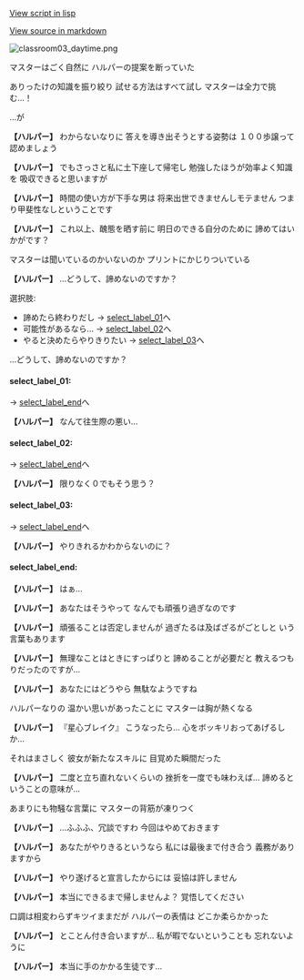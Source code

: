 [View script in lisp](../scripts/20202203.txt)

[View source in markdown](20202203.md)

![classroom03_daytime.png](../images/backgrounds/classroom03_daytime.png)

マスターはごく自然に
ハルパーの提案を断っていた

ありったけの知識を振り絞り
試せる方法はすべて試し
マスターは全力で挑む…！

…が

**【ハルパー】**
わからないなりに
答えを導き出そうとする姿勢は
１００歩譲って認めましょう

**【ハルパー】**
でもさっさと私に土下座して帰宅し
勉強したほうが効率よく知識を
吸収できると思いますが

**【ハルパー】**
時間の使い方が下手な男は
将来出世できませんしモテません
つまり甲斐性なしということです

**【ハルパー】**
これ以上、醜態を晒す前に
明日のできる自分のために
諦めてはいかがです？

マスターは聞いているのかいないのか
プリントにかじりついている

**【ハルパー】**
…どうして、諦めないのですか？

選択肢:
- 諦めたら終わりだし → [select_label_01](#select_label_01)へ
- 可能性があるなら… → [select_label_02](#select_label_02)へ
- やると決めたらやりきりたい → [select_label_03](#select_label_03)へ

…どうして、諦めないのですか？

#### select_label_01:
 → [select_label_end](#select_label_end)へ

**【ハルパー】**
なんて往生際の悪い…

#### select_label_02:
 → [select_label_end](#select_label_end)へ

**【ハルパー】**
限りなく０でもそう思う？

#### select_label_03:
 → [select_label_end](#select_label_end)へ

**【ハルパー】**
やりきれるかわからないのに？

#### select_label_end:

**【ハルパー】**
はぁ…

**【ハルパー】**
あなたはそうやって
なんでも頑張り過ぎなのです

**【ハルパー】**
頑張ることは否定しませんが
過ぎたるは及ばざるがごとしと
いう言葉もあります

**【ハルパー】**
無理なことはときにすっぱりと
諦めることが必要だと
教えるつもりだったのですが…

**【ハルパー】**
あなたにはどうやら
無駄なようですね

ハルパーなりの
温かい思いがあったことに
マスターは胸が熱くなる

**【ハルパー】**
『星心ブレイク』
こうなったら…
心をボッキリおってあげるしか…

それはまさしく
彼女が新たなスキルに
目覚めた瞬間だった

**【ハルパー】**
二度と立ち直れないくらいの
挫折を一度でも味わえば…
諦めるということの意味が…

あまりにも物騒な言葉に
マスターの背筋が凍りつく

**【ハルパー】**
…ふふふ、冗談ですわ
今回はやめておきます

**【ハルパー】**
あなたがやりきるというなら
私には最後まで付き合う
義務がありますから

**【ハルパー】**
やり遂げると宣言したからには
妥協は許しません

**【ハルパー】**
本当にできるまで帰しませんよ？
覚悟してください

口調は相変わらずキツイままだが
ハルパーの表情は
どこか柔らかかった

**【ハルパー】**
とことん付き合いますが…
私が暇でないということも
忘れないように

**【ハルパー】**
本当に手のかかる生徒です…

